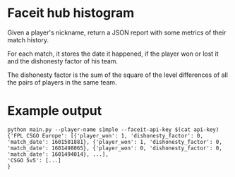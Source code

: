 # Faceit hub histogram
Given a player's nickname, return a JSON report with some metrics of their match history.

For each match, it stores the date it happened, if the player won or lost it and the dishonesty factor of his team.

The dishonesty factor is the sum of the square of the level differences of all the pairs of players in the same team.

# Example output
```
python main.py --player-name s1mple --faceit-api-key $(cat api-key)                                                                                
{'FPL CSGO Europe': [{'player_won': 1, 'dishonesty_factor': 0, 'match_date': 1601501881}, {'player_won': 1, 'dishonesty_factor': 0, 'match_date': 1601498065}, {'player_won': 0, 'dishonesty_factor': 0, 'match_date': 1601494014}, ...],
'CSGO 5v5': [...]
}
```

